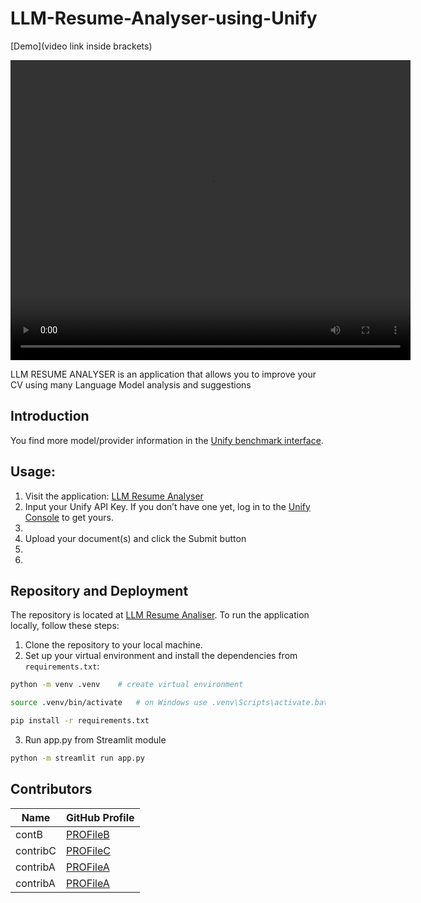 # LLM-Resume-Analyser-using-Unify 


[Demo](video link inside brackets) 

<video width="640" height="480" autoplay>
  <source src="video.mp4 file saved in repository folder" type="video/mp4">
Your browser does not support the video tag.
</video>

LLM RESUME ANALYSER is an application that allows you to improve your CV using many Language Model analysis and suggestions

## Introduction
 
You find more model/provider information in the [Unify benchmark interface](https://unify.ai/hub).

## Usage:
1. Visit the application: [LLM Resume Analyser](https://ai-llm-resume-analyser.streamlit.app/)
2. Input your Unify API Key. If you don’t have one yet, log in to the [Unify Console](https://console.unify.ai/) to get yours.
3. 
4. Upload your document(s) and click the Submit button
5. 
6.  

## Repository and Deployment
The repository is located at [LLM Resume Analiser](https://github.com/OscarArroyoVega/LLM_Resume_Analyser_Unify).
To run the application locally, follow these steps:
1. Clone the repository to your local machine.
2. Set up your virtual environment and install the dependencies from `requirements.txt`:
```bash
python -m venv .venv    # create virtual environment 
```
```bash
source .venv/bin/activate   # on Windows use .venv\Scripts\activate.bat
```
```bash
pip install -r requirements.txt
```
3. Run app.py from Streamlit module 

```bash
python -m streamlit run app.py
```

## Contributors

| Name | GitHub Profile |
|------|----------------|
| contB | [PROFileB](https://--) |
| contribC | [PROFileC](https://github...) |
| contribA | [PROFileA](https://github....) |
| contribA | [PROFileA](https://github....) |
